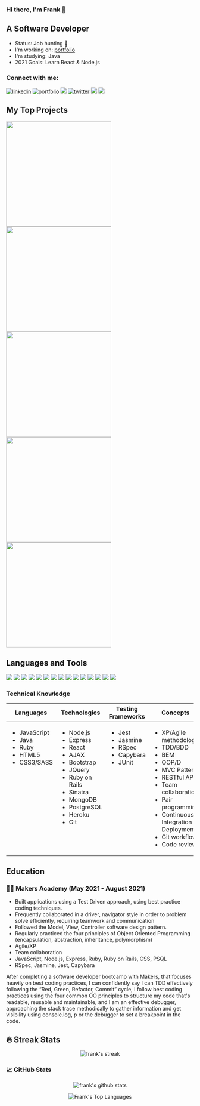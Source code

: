 ### Hi there, I'm Frank 👋
 
 ## A Software Developer
 
 - Status: Job hunting 👀
 - I'm working on: [portfolio](https://secret-headland-85962.herokuapp.com/)
 - I'm studying: Java
 - 2021 Goals: Learn React & Node.js

 ### Connect with me:
 
 <div align="left">
 <a href="https://www.linkedin.com/in/frank-mckenna-769b1815a/">
    <img alt="linkedin" title="My LinkedIn Page" src="https://img.shields.io/badge/LinkedIn-0077B5?style=for-the-badge&logo=linkedin&logoColor=white"></a>
     <a href="https://secret-headland-85962.herokuapp.com/">
    <img alt="portfolio" title="My Portfolio" src="https://img.shields.io/badge/Portfolio-3b5998?style=for-the-badge&logo=google-chrome&logoColor=1F222A"></a>
 <a href="mailto:frankmckenna@rocketmail.com">
  <img src="https://img.shields.io/badge/Email-%23D14836?style=for-the-badge&logo=gmail&logoColor=white"/></a>
  <a href="https://twitter.com/Frank60110202">
    <img alt="twitter" title="My Twitter" src="https://img.shields.io/badge/twitter-0A0A0A?style=for-the-badge&logo=twitter&logoColor=white"></a>
     <a href="https://www.codewars.com/users/frankmckenna2">
    <img src="https://img.shields.io/badge/CodeWars-%23AD2C27?style=for-the-badge&logo=codewars&logoColor=white"/></a>
 <a href="https://raw.githubusercontent.com/frank-mck/blog-node.js/main/image.png" target='_blank'>
    <img src="https://img.shields.io/badge/CV-%23AD2C27?style=for-the-badge&logo=CV&logoColor=white"/></a>
 </div>

## My Top Projects

<p align ='left'>
  <a href ='https://github.com/frank-mck/bowling-challenge'><img width="282" src ="https://denvercoder1-github-readme-stats.vercel.app/api/pin/?username=frank-mck&repo=bowling-challenge&show_icons=false&count_private=true&theme=react&hide_border=true&bg_color=1F222A"></a>
 <a href ='https://github.com/frank-mck/pin-my-hike'><img width="282" src ="https://denvercoder1-github-readme-stats.vercel.app/api/pin/?username=frank-mck&repo=pin-my-hike&show_icons=false&count_private=true&theme=react&hide_border=true&bg_color=1F222A"></a>
  <a href ='https://github.com/frank-mck/chitter-challenge'><img width="282" src ="https://denvercoder1-github-readme-stats.vercel.app/api/pin/?username=frank-mck&repo=chitter-challenge&show_icons=false&count_private=true&theme=react&hide_border=true&bg_color=1F222A"></a>
  <a href ='https://github.com/frank-mck/bank-tech-test-js'><img width="282" src ="https://denvercoder1-github-readme-stats.vercel.app/api/pin/?username=frank-mck&repo=bank-tech-test-js&show_icons=false&count_private=true&theme=react&hide_border=true&bg_color=1F222A"></a>
  <a href ='https://github.com/frank-mck/acebook-rails'><img width="282" src ="https://denvercoder1-github-readme-stats.vercel.app/api/pin/?username=frank-mck&repo=acebook-rails&show_icons=false&count_private=true&theme=react&hide_border=true&bg_color=1F222A"></a>
 </p>

## Languages and Tools

<div align="left">
 <img src="https://img.shields.io/badge/JavaScript-F7DF1E?style=for-the-badge&logo=javascript&logoColor=black">
 <img src="https://img.shields.io/badge/Java-3EAAAF?style=for-the-badge&logo=java&logoColor=white">
 <img src="https://img.shields.io/badge/React-20232A?style=for-the-badge&logo=react&logoColor=61DAFB">
 <img src="https://img.shields.io/badge/Node.js-339933?style=for-the-badge&logo=nodedotjs&logoColor=white">
 <img src="https://img.shields.io/badge/Express.js-000000?style=for-the-badge&logo=express&logoColor=white">
 <img src="https://img.shields.io/badge/Jest-C21325?style=for-the-badge&logo=jest&logoColor=white">
 <img src="https://img.shields.io/badge/SASS-1572B6?style=for-the-badge&logo=sass&logoColor=white">
 <img src="https://img.shields.io/badge/Ruby-CC342D?style=for-the-badge&logo=ruby&logoColor=white">
 <img src="https://img.shields.io/badge/Ruby_on_Rails-CC0000?style=for-the-badge&logo=ruby-on-rails&logoColor=white">
 <img src="https://img.shields.io/badge/RSpec-CC342D?style=for-the-badge&logo=RSpec&logoColor=white">
 <img src="https://img.shields.io/badge/HTML5-E34F26?style=for-the-badge&logo=html5&logoColor=white">
 <img src="https://img.shields.io/badge/PostgreSQL-316192?style=for-the-badge&logo=postgresql&logoColor=white">
 <img src="https://img.shields.io/badge/MongoDB-4EA94B?style=for-the-badge&logo=mongodb&logoColor=white">
 <img src="https://img.shields.io/badge/Heroku-430098?style=for-the-badge&logo=heroku&logoColor=white">
 <img src="https://img.shields.io/badge/Git-F05032?style=for-the-badge&logo=git&logoColor=white">
<div/>
 
 ### Technical Knowledge

<table>
  <thead>
    <tr>
      <th>Languages</th>
      <th>Technologies</th>
      <th>Testing Frameworks</th>
      <th>Concepts</th>
    </tr>
  </thead>
  <tbody>
    <tr>
      <td style="vertical-align: top">
        <ul>
          <li>JavaScript</li>
         <li>Java</li>
          <li>Ruby</li>
          <li>HTML5</li>
          <li>CSS3/SASS</li>
        </ul>
      </td>
      <td style="vertical-align: top">
        <ul>
          <li>Node.js</li>
          <li>Express</li>
          <li>React</li>
          <li>AJAX</li>
          <li>Bootstrap</li>
          <li>JQuery</li>
          <li>Ruby on Rails</li>
          <li>Sinatra</li>
          <li>MongoDB</li>
          <li>PostgreSQL</li>
          <li>Heroku</li>
          <li>Git</li>
        </ul>
      </td>
      <td style="vertical-align: top">
        <ul>
          <li>Jest</li>
          <li>Jasmine</li>
          <li>RSpec</li>
          <li>Capybara</li>
         <li>JUnit</li>
        </ul>
      </td>
      <td style="vertical-align: top">
        <ul>
          <li>XP/Agile methodology</li>
          <li>TDD/BDD</li>
          <li>BEM</li>
          <li>OOP/D</li>
          <li>MVC Pattern</li>
          <li>RESTful APIs</li>
          <li>Team collaboration</li>
          <li>Pair programming</li>
          <li>Continuous Integration & Deployment</li>
          <li>Git workflow</li>
          <li>Code review</li>
        </ul>
      </td>
    </tr>
  </tbody>
</table>
 
 ## Education
 
 ### 👨‍🎓 Makers Academy (May 2021 - August 2021)
 
- Built applications using a Test Driven approach, using best practice coding techniques.
- Frequently collaborated in a driver, navigator style in order to problem solve efficiently, requiring teamwork and communication
- Followed the Model, View, Controller software design pattern.
- Regularly practiced the four principles of Object Oriented Programming (encapsulation, abstraction, inheritance, polymorphism)
- Agile/XP
- Team collaboration
- JavaScript, Node.js, Express, Ruby, Ruby on Rails, CSS, PSQL
- RSpec, Jasmine, Jest, Capybara

 
After completing a software developer bootcamp with Makers, that focuses heavily on best coding practices, I can confidently say I can TDD effectively following the “Red, Green, Refactor, Commit” cycle, I follow best coding practices using the four common OO principles to structure my code that's readable, reusable and maintainable, and I am an effective debugger, approaching the stack trace methodically to gather information and get visibility using console.log, p or the debugger to set a breakpoint in the code.

 
 ## 🔥 Streak Stats

<p align="center">
    <img title="My streak stats" alt="frank's streak" src="https://github-readme-streak-stats.herokuapp.com/?user=frank-mck&theme=black-ice&hide_border=true&stroke=0000&background=060A0CD0"/>
 </p>

 
 ### 📈 GitHub Stats

 <p align="center">
  <img src="https://github-readme-stats.vercel.app/api?username=frank-mck&show_icons=true&count_private=true&theme=react" alt ="frank's github stats" />
 </p>
  
 <p align="center">
  <img alt="Frank's Top Languages" src="https://github-readme-stats.vercel.app/api/top-langs/?username=frank-mck&langs_count=8&count_private=true&layout=compact&theme=react&hide_border=true&bg_color=0D1117&hide=html" />
 </p>
